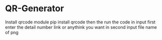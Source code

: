 # QR-Generator
Install qrcode module
pip install qrcode
then the run the code 
in input first enter the detail number link or anythink you want
in second input file name of png
